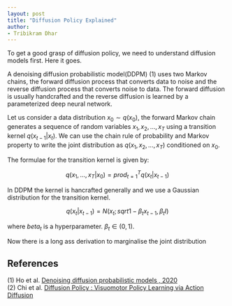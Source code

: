 ```yaml
---
layout: post
title: "Diffusion Policy Explained"
author:
- Tribikram Dhar
---
```



To get a good grasp of diffusion policy, we need to understand diffusion models first. Here it goes.

A denoising diffusion probabilistic model(DDPM) (1) uses two Markov chains, the forward diffusion process that converts data to noise and the reverse diffusion process that converts noise to data. The forward diffusion is usually handcrafted and the reverse diffusion is learned by a parameterized deep neural network.

Let us consider a data distribution $x_0 \sim q(x_0)$, the forward Markov chain generates a sequence of random variables $x_1, x_2, ..., x_T$ using a transition kernel $q(x_{t-1}|x_t)$. We can use the chain rule of probability and Markov property to write the joint distribution as $q(x_1, x_2, ..., x_T)$ conditioned on $x_0$.

The formulae for the transition kernel is given by:

$$ q(x_1, ..., x_T | x_0) = prod_{t = 1}^T q(x_t | x_{t-1}) $$

In DDPM the kernel is hancrafted generally and we use a Gaussian distribution for the transition kernel.

$$ q(x_t | x_{t-1}) = N(x_t; sqrt{1 - \beta_t} x_{t-1}, \beta_t I) $$

where $beta_t$ is a hyperparameter. $\beta_t \in (0, 1)$.

Now there is a long ass derivation to marginalise the joint distribution 



## References

(1) Ho et al. [Denoising diffusion probabilistic models , 2020](https://scholar.google.com/scholar_lookup?arxiv_id=2006.11239#:~:text=Denoising%20diffusion%20probabilistic%20models)\
(2) Chi et al. [Diffusion Policy : Visuomotor Policy Learning via Action Diffusion](https://arxiv.org/abs/2303.04137v4)





